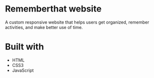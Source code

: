 # Rememberthat website

A custom responsive website that helps users get organized, remember activities, and make better use of time.

# Built with

* HTML
* CSS3
* JavaScript
